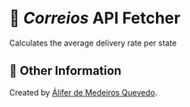 # 🏬 _Correios_ API Fetcher

Calculates the average delivery rate per state

## 📖 Other Information

Created by [Álifer de Medeiros Quevedo](https://github.com/Goufix).
